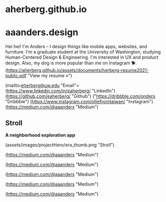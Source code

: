 # aherberg.github.io

# aaanders.design

Hei hei! I'm Anders – I design things like mobile apps, websites, and furniture. I'm a graduate student at the University of Washington, studying Human-Centered Design & Engineering. I'm interested in UX and product design. Also, my dog is more popular than me on Instagram 🐕. (https://aherberg.github.io/assets/documents/herberg-resume2021-public.pdf "View my resume »")

(mailto:eherberg@uw.edu "Email">
(https://www.linkedin.com/in/eaherberg/ "LinkedIn")
(https://github.com/eaherberg/ "Github")
("https://dribbble.com/onders "Dribbble")
(https://www.instagram.com/olliefromtaiwan/ "Instagram")
(https://medium.com/@aaanders "Medium")

## Stroll
**A neighborhood exploration app**

(assets/images/projectHero/era_thumb.png "Stroll")

(https://medium.com/@aaanders "Medium")

(https://medium.com/@aaanders "Medium")

(https://medium.com/@aaanders "Medium")

(https://medium.com/@aaanders "Medium")

(https://medium.com/@aaanders "Medium")

